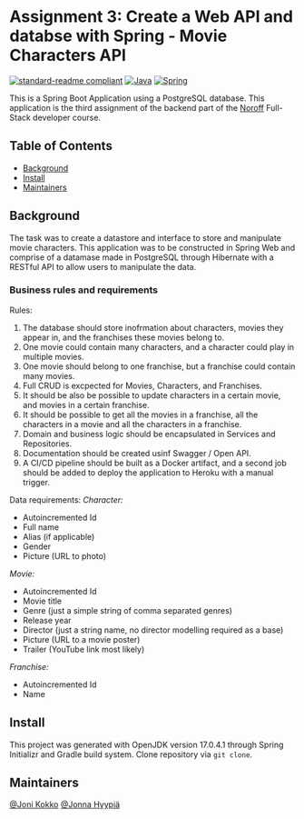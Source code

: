 # Assignment 3: Create a Web API and databse with Spring - Movie Characters API

[![standard-readme compliant](https://img.shields.io/badge/standard--readme-OK-green.svg?style=flat-square)](https://github.com/RichardLitt/standard-readme)
[![Java](https://img.shields.io/badge/-Java-red?logo=java)](https://www.java.com)
[![Spring](https://img.shields.io/badge/-Spring-white?logo=spring)](https://spring.io/)

This is a Spring Boot Application using a PostgreSQL database. This application is the third assignment
of the backend part of the [Noroff](https://www.noroff.no/en/) Full-Stack developer course.  
 
## Table of Contents

- [Background](#background)
- [Install](#install)
- [Maintainers](#maintainers)

## Background

The task was to create a datastore and interface to store and manipulate movie characters. This application was to be constructed in Spring Web and comprise of a datamase made in PostgreSQL through Hibernate with a RESTful API to allow users to manipulate the data.

### Business rules and requirements

Rules:
1. The database should store inofrmation about characters, movies they appear in, and the franchises these movies belong to.
2. One movie could contain many characters, and a character could play in multiple movies. 
2. One movie should belong to one franchise, but a franchise could contain many movies.
3. Full CRUD is excpected for Movies, Characters, and Franchises.
4. It should be also be possible to update characters in a certain movie, and movies in a certain franchise.
5. It should be possible to get all the movies in a franchise, all the characters in a movie and all the characters in a franchise.
6. Domain and business logic should be encapsulated in Services and Repositories.
7. Documentation should be created usinf Swagger / Open API.
8. A CI/CD pipeline should be built as a Docker artifact, and a second job should be added to deploy the application to Heroku with a manual trigger.

Data requirements:
_Character:_
- Autoincremented Id
- Full name
- Alias (if applicable)
- Gender
- Picture (URL to photo)

_Movie:_
- Autoincremented Id
- Movie title
- Genre (just a simple string of comma separated genres)
- Release year
- Director (just a string name, no director modelling required as a base)
- Picture (URL to a movie poster)
- Trailer (YouTube link most likely)

_Franchise:_
- Autoincremented Id
- Name

## Install

This project was generated with OpenJDK version 17.0.4.1 through Spring Initializr and Gradle build system. 
Clone repository via `git clone`.

## Maintainers

[@Joni Kokko](https://gitlab.com/joniko)
[@Jonna Hyypiä](https://gitlab.com/johyy)
